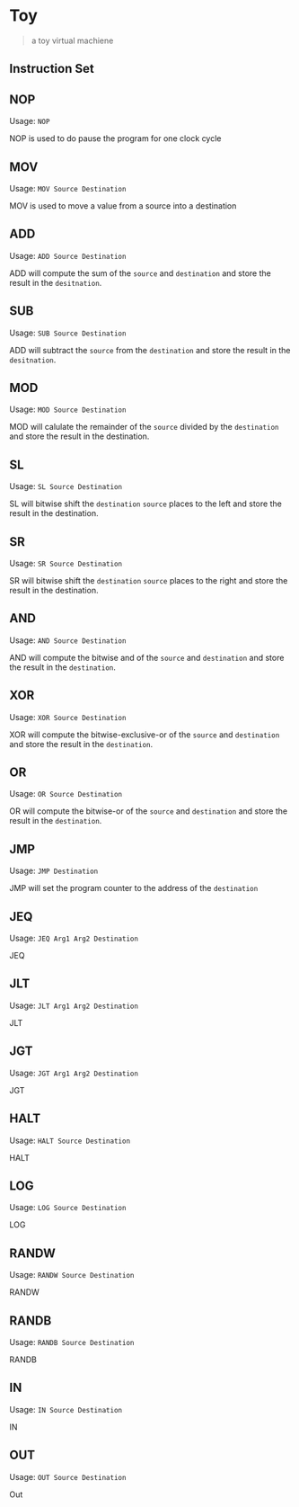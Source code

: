 # Toy 
> a toy virtual machiene

## Instruction Set

## NOP
Usage: `NOP`

NOP is used to do pause the program for one clock cycle

## MOV
Usage: `MOV Source Destination`

MOV is used to move a value from a source into a destination
## ADD
Usage: `ADD Source Destination`

ADD will compute the sum of the `source` and `destination` and store the result in the `desitnation`.
## SUB
Usage: `SUB Source Destination`

ADD will subtract the `source` from the `destination` and store the result in the `desitnation`.

## MOD
Usage: `MOD Source Destination`

MOD will calulate the remainder of the `source` divided  by the `destination` and store the result in the destination.

## SL
Usage: `SL Source Destination`

SL will bitwise shift the `destination` `source` places to the left and store the result in the destination.

## SR
Usage: `SR Source Destination`

SR will bitwise shift the `destination` `source` places to the right and store the result in the destination.

## AND
Usage: `AND Source Destination`

AND will compute the bitwise and of the `source` and `destination` and store the result in the `destination`.

## XOR
Usage: `XOR Source Destination`

XOR will compute the bitwise-exclusive-or of the `source` and `destination` and store the result in the `destination`.

## OR
Usage: `OR Source Destination`

OR will compute the bitwise-or of the `source` and `destination` and store the result in the `destination`.

## JMP
Usage: `JMP Destination`

JMP will set the program counter to the address of the `destination`

## JEQ
Usage: `JEQ Arg1 Arg2 Destination`

JEQ

## JLT
Usage: `JLT Arg1 Arg2 Destination`

JLT
## JGT
Usage: `JGT Arg1 Arg2 Destination`

JGT

## HALT
Usage: `HALT Source Destination`

HALT
## LOG
Usage: `LOG Source Destination`

LOG
## RANDW
Usage: `RANDW Source Destination`

RANDW
## RANDB
Usage: `RANDB Source Destination`

RANDB
## IN
Usage: `IN Source Destination`

IN
## OUT
Usage: `OUT Source Destination`

Out
